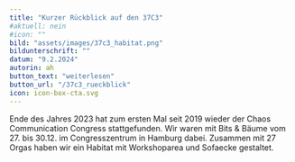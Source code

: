 ```yaml
---
title: "Kurzer Rückblick auf den 37C3"
#aktuell: nein
#icon: ""
bild: "assets/images/37c3_habitat.png"
bildunterschrift: ""
datum: "9.2.2024"
autorin: ah
button_text: "weiterlesen"
button_url: "/37c3_rueckblick"
icon: icon-box-cta.svg
---
```

Ende des Jahres 2023 hat zum ersten Mal seit 2019 wieder der Chaos Communication Congress stattgefunden. Wir waren mit Bits & Bäume vom 27. bis 30.12. im Congresszentrum in Hamburg dabei. Zusammen mit 27 Orgas haben wir ein Habitat mit Workshoparea und Sofaecke gestaltet.

